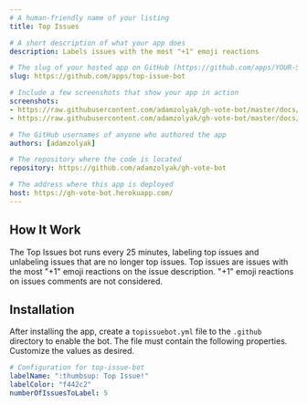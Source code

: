 ```yaml
---
# A human-friendly name of your listing
title: Top Issues

# A short description of what your app does
description: Labels issues with the most "+1" emoji reactions

# The slug of your hosted app on GitHub (https://github.com/apps/YOUR-SLUG)
slug: https://github.com/apps/top-issue-bot

# Include a few screenshots that show your app in action
screenshots: 
- https://raw.githubusercontent.com/adamzolyak/gh-vote-bot/master/docs/issue_list.png
- https://raw.githubusercontent.com/adamzolyak/gh-vote-bot/master/docs/issue_detail.png

# The GitHub usernames of anyone who authored the app
authors: [adamzolyak]

# The repository where the code is located
repository: https://github.com/adamzolyak/gh-vote-bot

# The address where this app is deployed
host: https://gh-vote-bot.herokuapp.com/
---
```


## How It Work

The Top Issues bot runs every 25 minutes, labeling top issues and unlabeling issues that are no longer top issues.  Top issues are issues with the most "+1" emoji reactions on the issue description.  "+1" emoji reactions on issues comments are not considered.  

## Installation

After installing the app, create a `topissuebot.yml` file to the `.github` directory to enable the bot. The file must contain the following properties.  Customize the values as desired.

```yml
# Configuration for top-issue-bot
labelName: ":thumbsup: Top Issue!"
labelColor: "f442c2"
numberOfIssuesToLabel: 5
```
